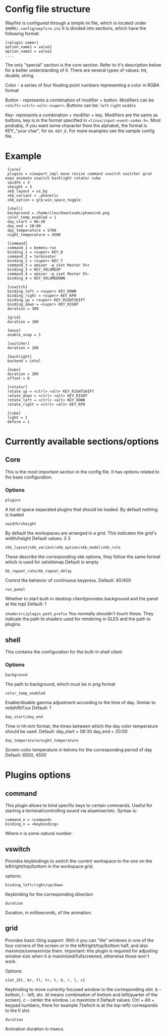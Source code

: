 # Config file structure
Wayfire is configured through a simple ini file, which is located under `$HOME/.config/wayfire.ini`
It is divided into sections, which have the following format:

    [<plugin name>]
    option_name1 = value1
    option_name2 = value2
    ....

The only "special" section is the core section. Refer to it's description below for a better understanding of it.
There are several types of values:
Int, double, string

Color - a series of four floating point numbers representing a color in RGBA format

Button - represents a combination of modifier + button. Modifiers can be `<shift>` `<ctrl>` `<alt>` `<super>`. Buttons can be: `left` `right` `middle`

Key- represents a combination + modifier + key. Modifiers are the same as buttons, key is in the format specified in `<linux/input-event-codes.h>`. Most probably, if you want some character from the alphabet, the format is KEY_"your char", for ex. `KEY_E`. For more examples see the sample config file.

# Example
     [core]                                                                                                       
     plugins = viewport_impl move resize command vswitch switcher grid expo animate oswitch backlight rotator cube
     vwidth = 3
     vheight = 3
     xkb_layout = us,bg
     xkb_variant = ,phonetic
     xkb_option = grp:win_space_toggle
       
     [shell]
     background = /home/ilex/Downloads/phoenix6.png
     color_temp_enabled = 1
     day_start = 06:30
     day_end = 20:00
     day_temperature = 5700
     night_temperature = 4500
         
     [command]
     command_1 = bemenu-run
     binding_1 = <super> KEY_D
     command_2 = terminator
     binding_2 = <super> KEY_T
     command_3 = amixer -q sset Master 5%+
     binding_3 = KEY_VOLUMEUP
     command_4 = amixer -q sset Master 5%-
     binding_4 = KEY_VOLUMEDOWN
         
     [vswitch]
     binding_left = <super> KEY_DOWN
     binding_right = <super> KEY_KP0
     binding_up = <super> KEY_RIGHTSHIFT
     binding_down = <super> KEY_RIGHT
     duration = 300
     
     [grid]
     duration = 180
         
     [move]
     enable_snap = 1
       
     [switcher]
     duration = 180
       
     [backlight]
     backend = intel
         
     [expo]
     duration = 300
     offset = 0
         
     [rotator]
     rotate_up = <ctrl> <alt> KEY_RIGHTSHIFT
     rotate_down = <ctrl> <alt> KEY_RIGHT
     rotate_left = <ctrl> <alt> KEY_DOWN
     rotate_right = <ctrl> <alt> KEY_KP0
         
     [cube]
     light = 1
     deform = 1


# Currently available sections/options
## Core

This is the most important section in the config file. It has options related to the base configuration.

### Options

`plugins`

A list of space separated plugins that should be loaded. By default nothing is loaded

`vwidth/vheight`

By default the workspaces are arranged in a grid. This indicates the grid's width/height
Default values: 3 3

`xkb_layout/xkb_variant/xkb_option/xkb_model/xkb_rule`

These describe the corresponding xkb options, they follow the same format which is used for setxkbmap
Default is empty

`kb_repeat_rate/kb_repeat_delay`

Control the behavior of continuous keypress.
Default: 40/400

`run_panel`

Whether to start built-in desktop client(provides background and the panel at the top)
Default: 1

`shadersrc/plugin_path_prefix`
You normally shouldn't touch these. They indicate the path to shaders used for rendering in GLES and the path to plugins.

## shell
This contains the configuration for the built-in shell client.

### Options
`background`

The path to background, which must be in png format

`color_temp_enabled`

Enable/disable gamma adjustment according to the time of day. Similar to redshift/f.lux
Default: 1

`day_start/day_end`

Time in hh:mm format, the times between which the day color temperature should be used.
Default: day_start = 06:30 day_end = 20:00

`day_temperature/night_temperature`

Screen color temperature in kelvins for the corresponding period of day
Default: 6500, 4500

# Plugins options
## command

This plugin allows to bind specific keys to certain commands. Useful for starting a terminal/controlling sound via alsamixer/etc.
Syntax is:

    command_n = <command>
    binding_n = <keybinding>

Where n is some natural number.

## vswitch

Provides keybindings to switch the current workspace to the one on the left/right/top/bottom in the workspace grid. 

options:

`binding_left/right/up/down`

Keybinding for the corresponding direction

`duration`

Duration, in milliseconds, of the animation.

## grid

Provides basic tiling support. With it you can "tile" windows in one of the four corners of the screen or in the left/right/top/bottom half, and also maximize/unmaximize them.
Important: this plugin is required for adjusting window size when it is maximized/fullscreened, otherwise those won't work.

Options:

`slot_{bl, br, tl, tr, t, b, r, l, c}`

Keybinding to move currently focused window to the corresponding slot. b - bottom, l - left, etc. bl means combination of bottom and left(quarter of the screen), c - center the window, i.e maximize it
Default values:
Ctrl + Alt + keypad numbers, there for example 7(which is at the top-left) corresponds to the tl slot.

 `duration`

Animation duration in msecs.

